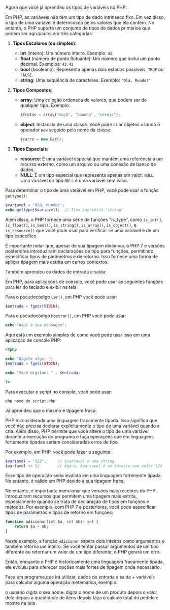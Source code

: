 Agora que você já aprendeu os tipos de variáveis no PHP:


Em PHP, as variáveis não têm um tipo de dado intrínseco fixo. Em vez disso, o tipo de uma variável é determinado pelos valores que ela contém. No entanto, o PHP suporta um conjunto de tipos de dados primários que podem ser agrupados em três categorias: 

1. **Tipos Escalares (ou simples)**:
    - **int** (inteiro): Um número inteiro. Exemplo: `42`
    - **float** (número de ponto flutuante): Um número que inclui um ponto decimal. Exemplos: `42.42`
    - **bool** (booleano): Representa apenas dois estados possíveis, `TRUE` ou `FALSE`.
    - **string**: Uma sequência de caracteres. Exemplo: `"Olá, Mundo!"`

2. **Tipos Compostos**:
    - **array**: Uma coleção ordenada de valores, que podem ser de qualquer tipo. Exemplo: 
      ```php
      $frutas = array("maçã", "banana", "cereja");
      ```
    - **object**: Instância de uma classe. Você pode criar objetos usando o operador `new` seguido pelo nome da classe:
      ```php
      $carro = new Car();
      ```

3. **Tipos Especiais**:
    - **resource**: É uma variável especial que mantém uma referência a um recurso externo, como um arquivo ou uma conexão de banco de dados.
    - **NULL**: É um tipo especial que representa apenas um valor: `NULL`. Uma variável do tipo `NULL` é uma variável sem valor.

Para determinar o tipo de uma variável em PHP, você pode usar a função `gettype()`:
```php
$variavel = "Olá, Mundo!";
echo gettype($variavel);  // Isso imprimirá "string"
```

Além disso, o PHP fornece uma série de funções "is_type", como `is_int()`, `is_float()`, `is_bool()`, `is_string()`, `is_array()`, `is_object()`, e `is_resource()` que você pode usar para verificar se uma variável é de um tipo específico.

É importante notar que, apesar de sua tipagem dinâmica, o PHP 7 e versões posteriores introduziram declarações de tipo para funções, permitindo especificar tipos de parâmetros e de retorno. Isso fornece uma forma de aplicar tipagem mais estrita em certos contextos.


Também aprendeu os dados de entrada e saida:

Em PHP, para aplicações de console, você pode usar as seguintes funções para ler do teclado e exibir na tela:

Para o pseudocódigo `Ler()`, em PHP você pode usar:
```php
$entrada = fgets(STDIN);
```

Para o pseudocódigo `Mostrar()`, em PHP você pode usar:
```php
echo "Aqui a sua mensagem";
```

Aqui está um exemplo simples de como você pode usar isso em uma aplicação de console PHP:

```php
<?php

echo "Digite algo: ";
$entrada = fgets(STDIN);

echo "Você digitou: " . $entrada;

?>
```

Para executar o script no console, você pode usar:
```
php nome_do_script.php
```

Já aprendeu que o mesmo é tipagem fraca:

PHP é considerada uma linguagem fracamente tipada. Isso significa que você não precisa declarar explicitamente o tipo de uma variável quando a cria. Além disso, PHP permite que você altere o tipo de uma variável durante a execução do programa e faça operações que em linguagens fortemente tipadas seriam consideradas erros de tipo.

Por exemplo, em PHP, você pode fazer o seguinte:

```php
$variavel = "123";     // $variavel é uma string
$variavel += 1;        // Agora, $variavel é um inteiro com valor 124
```

Esse tipo de operação seria inválido em uma linguagem fortemente tipada. No entanto, é válido em PHP devido à sua tipagem fraca.

No entanto, é importante mencionar que versões mais recentes do PHP introduziram recursos que permitem uma tipagem mais estrita, especialmente quando se trata de declaração de tipos em funções e métodos. Por exemplo, com PHP 7 e posteriores, você pode especificar tipos de parâmetros e tipos de retorno em funções:

```php
function adicionar(int $a, int $b): int {
    return $a + $b;
}
```

Neste exemplo, a função `adicionar` espera dois inteiros como argumentos e também retorna um inteiro. Se você tentar passar argumentos de um tipo diferente ou retornar um valor de um tipo diferente, o PHP gerará um erro.

Então, enquanto o PHP é historicamente uma linguagem fracamente tipada, ele evoluiu para oferecer opções mais fortes de tipagem onde necessário.

Faça um programa,que irá utilizar, dados de entrada e saida + variáveis para calcular alguma operação metemática, exemplo:

o usuario digita o seu nome.
digita o nome de um produto depois o valor dele
depois a quantidade de itens 
depois faça o calculo total do pedido e mostre na tela

